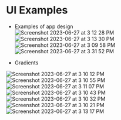 # UI Examples

* Examples of app design  
![Screenshot 2023-06-27 at 3 12 28 PM](https://github.com/nick-pompea/UI-Examples/assets/123673749/79038315-44fb-4a97-a4c1-29ec43e18c1e)
![Screenshot 2023-06-27 at 3 13 30 PM](https://github.com/nick-pompea/UI-Examples/assets/123673749/1eb0adf8-b9d4-4f3f-a7e1-e803214c996c)
![Screenshot 2023-06-27 at 3 09 58 PM](https://github.com/nick-pompea/UI-Examples/assets/123673749/97cf3750-d5cb-4f90-aa44-4d2c71414067)
![Screenshot 2023-06-27 at 3 31 52 PM](https://github.com/nick-pompea/UI-Examples/assets/123673749/45b35e31-aa81-493d-b049-82edf9110b24)

* Gradients 

![Screenshot 2023-06-27 at 3 10 12 PM](https://github.com/nick-pompea/UI-Examples/assets/123673749/2a079a08-6e56-4a45-afcc-4ac9be616094)
![Screenshot 2023-06-27 at 3 10 55 PM](https://github.com/nick-pompea/UI-Examples/assets/123673749/0c60a7a1-3b77-4ec6-83eb-f37690791778)
![Screenshot 2023-06-27 at 3 11 07 PM](https://github.com/nick-pompea/UI-Examples/assets/123673749/6dc6c677-d810-4e1b-b10a-956ac97d6a1c)
![Screenshot 2023-06-27 at 3 10 43 PM](https://github.com/nick-pompea/UI-Examples/assets/123673749/e7181f16-3b04-4d0c-b1e4-9500fae6f092)
![Screenshot 2023-06-27 at 3 10 32 PM](https://github.com/nick-pompea/UI-Examples/assets/123673749/8e72e07e-8d6e-4e4b-8bd1-26cc3117372b)
![Screenshot 2023-06-27 at 3 10 21 PM](https://github.com/nick-pompea/UI-Examples/assets/123673749/18b81d1a-d2fe-43a9-862a-50df96d57e83)
![Screenshot 2023-06-27 at 3 13 17 PM](https://github.com/nick-pompea/UI-Examples/assets/123673749/a4babccf-f626-4b2f-b8ef-ff9aa8da7d58)
